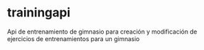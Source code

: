 # trainingapi
Api de entrenamiento de gimnasio para creación y modificación de ejercicios de entrenamientos para un gimnasio
